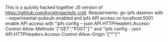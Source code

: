 This is a quickly hacked together JS version of https://github.com/kycklingar/ipfs-crdt.
Requierments:
    go-ipfs daemon with --experimental-pubsub-enabled and ipfs API access on localhost:5001
    enable API access with "ipfs config --json API.HTTPHeaders.Access-Control-Allow-Methods '["GET","POST"]'" and "ipfs config --json API.HTTPHeaders.Access-Control-Allow-Origin '["*"]'"
